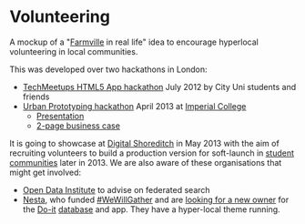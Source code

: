 Volunteering
============

A mockup of a "[Farmville](http://farmville.com/) in real life" idea to encourage hyperlocal volunteering in local communities.

This was developed over two hackathons in London:

* [TechMeetups HTML5 App hackathon](http://www.meetup.com/london-silicon-roundabout/events/59072812/) July 2012 by City Uni students and friends
* [Urban Prototyping hackathon](http://uplondon.net/th_event/hackathon/) April 2013 at [Imperial College](http://imperialhub.org/xwiki/bin/view/Imperial+Hub/Volunteering+Opportunities/)
  * [Presentation](https://docs.google.com/presentation/d/1u3fmOotVN-4SkLnQbPnhAAPBHclD-tHWHtCn1HUEjmU/pub?start=false&loop=false&delayms=5000)
  * [2-page business case](https://docs.google.com/document/d/1QjoUJlIGHWEpaBh0ECT09W9JrpBfVXuNE-lzrTAmyAQ/pub)

It is going to showcase at [Digital Shoreditch](https://tickets.digitalshoreditch.com/2013/what-tech-city/) in May 2013 with the aim of recruiting volunteers to build a production version for soft-launch in [student communities](http://studenthubs.org/xwiki/bin/view/Main/Local+Hubs) later in 2013. We are also aware of these organisations that might get involved:
* [Open Data Institute](http://www.theodi.org/) to advise on federated search
* [Nesta](http://www.nesta.org.uk/areas_of_work/public_services_lab/giving_and_social_action/csa_innovationfund), who funded [#WeWillGather](http://www.wewillgather.co.uk/volunteer-projects#simpleContained2) and are [looking for a new owner](http://www.youthnet.org/2013/03/information-about-do-it-transfer-process/) for the [Do-it](http://www.do-it.org.uk/search/opportunities?unit=km&distance=2&location=South+Kensington) [database](http://www.youthnet.org/wp-content/uploads/2013/03/Overview-of-Do-it.pdf) and app. They have a hyper-local theme running.
